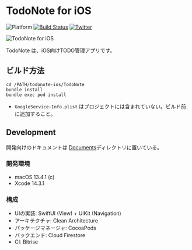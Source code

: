 # TodoNote for iOS

<img src="https://github.com/CH3COOH/todonote-ios/assets/137952/ccf694ec-ddf7-4b5e-b002-26e8d32ab03a" alt="Platform" data-canonical-src="https://img.shields.io/badge/platform-iOS-lightgrey" style="max-width: 100%;"> [![Build Status](https://app.bitrise.io/app/80fabd50-5db4-48ac-8357-21cbc43d7cb9/status.svg?token=-E0kWr3snOcU4eLFaYi9Vw&branch=master)](https://app.bitrise.io/app/80fabd50-5db4-48ac-8357-21cbc43d7cb9) [![Twitter](https://img.shields.io/twitter/follow/ch3cooh?style=social)](https://twitter.com/ch3cooh) 

![TodoNote for iOS](https://github.com/CH3COOH/todonote-ios/assets/137952/d06483a2-846e-44ae-9713-88cf6aa2ddc2)

TodoNote は、iOS向けTODO管理アプリです。

## ビルド方法

```
cd /PATH/todonote-ios/TodoNote
bundle install
bundle exec pod install
```

* `GoogleService-Info.plist` はプロジェクトには含まれていない。ビルド前に追加すること。

## Development

開発向けのドキュメントは [Documents](./Documents/README.md)ディレクトリに置いている。

### 開発環境

* macOS 13.4.1 (c)
* Xcode 14.3.1

### 構成

* UIの実装: SwiftUI (View) + UIKit (Navigation)
* アーキテクチャ: Clean Architecture 
* パッケージマネージャ: CocoaPods
* バックエンド: Cloud Firestore
* CI: Bitrise
